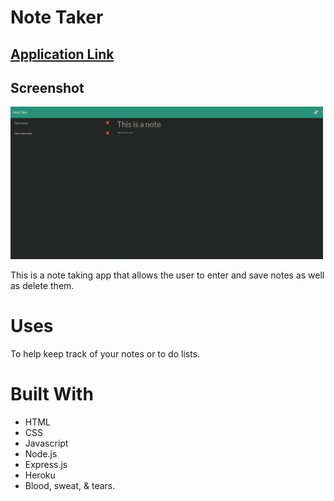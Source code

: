 # Note Taker

## [Application Link](https://pacific-depths-39968.herokuapp.com/)

## Screenshot

<img width="500" src="./develop/public/assets/images/screenshot.png">

This is a note taking app that allows the user to enter and save notes as well as delete them.

# Uses

To help keep track of your notes or to do lists.

# Built With

- HTML
- CSS
- Javascript
- Node.js
- Express.js
- Heroku
- Blood, sweat, & tears.
